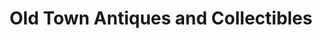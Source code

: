---
title: "Old Town Antiques and Collectibles"
url: /ozark/old-town-antiques-and-collectibles/
shop: Antiquitäten
---